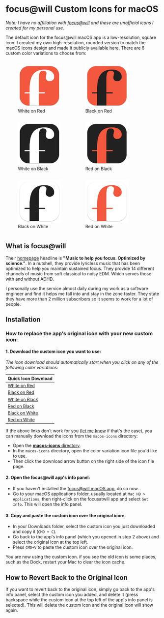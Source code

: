 # focus@will Custom Icons for macOS

_Note: I have no affiliation with [focus@will](https://www.focusatwill.com/) and these are unofficial icons I created for my personal use._

The default icon for the focus@will macOS app is a low-resolution, square icon. I created my own high-resolution, rounded version to match the macOS icons design and made it publicly available here. There are 6 custom color variations to choose from:

<div style="display:flex;flex-wrap:wrap;">
  <figure>
    <a href="https://github.com/jacobcassidy/focusatwill-custom-icons/raw/main/macos-icons/white-on-red-icon.icns">
      <img src="https://github.com/jacobcassidy/focusatwill-custom-icons/blob/main/previews/white-on-red-preview.png?raw=true"
        alt="White on Red focus@will icon"
        width="140">
    </a>
    <figcaption>White on Red</figcaption>
  </figure>

  <figure>
    <a href="https://github.com/jacobcassidy/focusatwill-custom-icons/raw/main/macos-icons/black-on-red-icon.icns">
      <img src="https://github.com/jacobcassidy/focusatwill-custom-icons/blob/main/previews/black-on-red-preview.png?raw=true"
        alt="Black on Red focus@will icon"
        width="140">
    </a>
    <figcaption>Black on Red</figcaption>
  </figure>

  <figure>
    <a href="https://github.com/jacobcassidy/focusatwill-custom-icons/raw/main/macos-icons/white-on-black-icon.icns">
      <img src="https://github.com/jacobcassidy/focusatwill-custom-icons/blob/main/previews/white-on-black-preview.png?raw=true"
        alt="White on Black focus@will icon"
        width="140">
    </a>
    <figcaption>White on Black</figcaption>
  </figure>

  <figure>
    <a href="https://github.com/jacobcassidy/focusatwill-custom-icons/raw/main/macos-icons/red-on-black-icon.icns">
      <img src="https://github.com/jacobcassidy/focusatwill-custom-icons/blob/main/previews/red-on-black-preview.png?raw=true"
        alt="Red on Black focus@will icon"
        width="140">
    </a>
    <figcaption>Red on Black</figcaption>
  </figure>

  <figure>
    <a href="https://github.com/jacobcassidy/focusatwill-custom-icons/raw/main/macos-icons/black-on-white-icon.icns">
      <img src="https://github.com/jacobcassidy/focusatwill-custom-icons/blob/main/previews/black-on-white-preview.png?raw=true"
        alt="Black on White focus@will icon"
        width="140">
    </a>
    <figcaption>Black on White</figcaption>
  </figure>

  <figure>
    <a href="https://github.com/jacobcassidy/focusatwill-custom-icons/raw/main/macos-icons/red-on-white-icon.icns">
      <img src="https://github.com/jacobcassidy/focusatwill-custom-icons/blob/main/previews/red-on-white-preview.png?raw=true"
        alt="Red on White focus@will icon"
        width="140">
    </a>
    <figcaption>Red on White</figcaption>
  </figure>
</div>

## What is focus@will

Their [homepage](https://www.focusatwill.com/) headline is **"Music to help you focus. Optimized by science."**. In a nutshell, they provide lyricless music that has been optimized to help you maintain sustained focus. They provide 14 different channels of music from soft classical to noisy EDM. Which serves those with and without ADHD.

I personally use the service almost daily during my work as a software engineer and find it helps me fall into and stay in the zone faster. They state they have more than 2 million subscribers so it seems to work for a lot of people.

## Installation

### How to replace the app's original icon with your new custom icon:

#### 1. Download the custom icon you want to use:

_The icon download should automatically start when you click on any of the following color variations:_

| Quick Icon Download                                                                                                      |
| ------------------------------------------------------------------------------------------------------------------------ |
| [White on Red](https://github.com/jacobcassidy/focusatwill-custom-icons/raw/main/macos-icons/white-on-red-icon.icns)     |
| [Black on Red](https://github.com/jacobcassidy/focusatwill-custom-icons/raw/main/macos-icons/black-on-red-icon.icns)     |
| [White on Black](https://github.com/jacobcassidy/focusatwill-custom-icons/raw/main/macos-icons/white-on-black-icon.icns) |
| [Red on Black](https://github.com/jacobcassidy/focusatwill-custom-icons/raw/main/macos-icons/red-on-black-icon.icns)     |
| [Black on White](https://github.com/jacobcassidy/focusatwill-custom-icons/raw/main/macos-icons/black-on-white-icon.icns) |
| [Red on White](https://github.com/jacobcassidy/focusatwill-custom-icons/raw/main/macos-icons/red-on-white-icon.icns)     |

If the above links don't work for you ([let me know](https://github.com/jacobcassidy/focusatwill-custom-icons/issues) if that's the case), you can manually download the icons from the `macos-icons` directory:

- Open the [**macos-icons** directory](https://github.com/jacobcassidy/focusatwill-custom-icons/tree/main/macos-icons).
- In the `macos-icons` directory, open the color variation icon file you'd like to use.
- Then click the download arrow button on the right side of the icon file page.

#### 2. Open the focus@will app's info panel:

- If you haven't installed the [focus@will macOS app](https://www.focusatwill.com/app/downloads/macos), do so now.
- Go to your macOS applications folder, usually located at `Mac HD > Applications`, then right-click on the focusatwill app and select `Get Info`. This will open the info panel.

<!-- ![Get Info Screenshot](https://github.com/jacobcassidy/focusatwill-custom-icons/blob/main/previews/white-on-red-preview.png?raw=true) -->

#### 3. Copy and paste the custom icon over the original icon:

- In your Downloads folder, select the custom icon you just downloaded and copy it (`CMD + C`).
- Go back to the app's info panel (which you opened in step 2 above) and select the original icon at the top left.
- Press `CMD+V` to paste the custom icon over the original icon.

You are now using the custom icon. if you see the old icon is some places, such as the Dock, restart your Mac to clear the icon cache.

## How to Revert Back to the Original Icon

If you want to revert back to the original icon, simply go back to the app's info panel, select the custom icon you added, and delete it (press backspace while the custom icon at the top left of the app's info panel is selected). This will delete the custom icon and the original icon will show again.

